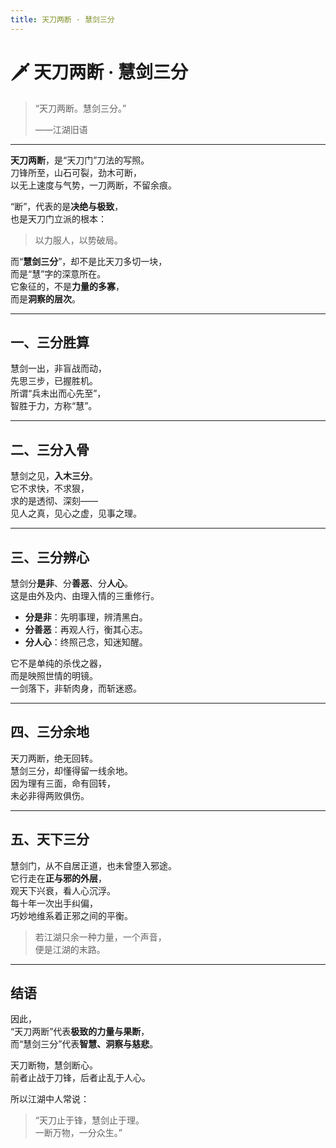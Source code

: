 ```yaml
---
title: 天刀两断 · 慧剑三分
---
```


# 🗡️ 天刀两断 · 慧剑三分

> “天刀两断。慧剑三分。”
>
> ——江湖旧语

---

**天刀两断**，是“天刀门”刀法的写照。  
刀锋所至，山石可裂，劲木可断，  
以无上速度与气势，一刀两断，不留余痕。  

“断”，代表的是**决绝与极致**，  
也是天刀门立派的根本：  
> 以力服人，以势破局。

而“**慧剑三分**”，却不是比天刀多切一块，  
而是“慧”字的深意所在。  
它象征的，不是**力量的多寡**，  
而是**洞察的层次**。  

---

## 一、三分胜算
慧剑一出，非盲战而动，  
先思三步，已握胜机。  
所谓“兵未出而心先至”，  
智胜于力，方称“慧”。

---

## 二、三分入骨
慧剑之见，**入木三分**。  
它不求快，不求狠，  
求的是透彻、深刻——  
见人之真，见心之虚，见事之理。

---

## 三、三分辨心
慧剑分**是非**、分**善恶**、分**人心**。  
这是由外及内、由理入情的三重修行。

- **分是非**：先明事理，辨清黑白。  
- **分善恶**：再观人行，衡其心志。  
- **分人心**：终照己念，知迷知醒。  

它不是单纯的杀伐之器，  
而是映照世情的明镜。  
一剑落下，非斩肉身，而斩迷惑。

---

## 四、三分余地
天刀两断，绝无回转。  
慧剑三分，却懂得留一线余地。  
因为理有三面，命有回转，  
未必非得两败俱伤。

---

## 五、天下三分
慧剑门，从不自居正道，也未曾堕入邪途。  
它行走在**正与邪的外层**，  
观天下兴衰，看人心沉浮。  
每十年一次出手纠偏，  
巧妙地维系着正邪之间的平衡。

> 若江湖只余一种力量，一个声音，  
> 便是江湖的末路。

---

## 结语

因此，  
“天刀两断”代表**极致的力量与果断**，  
而“慧剑三分”代表**智慧、洞察与慈悲**。  

天刀断物，慧剑断心。  
前者止战于刀锋，后者止乱于人心。  

所以江湖中人常说：

> “天刀止于锋，慧剑止于理。  
>  一断万物，一分众生。”
